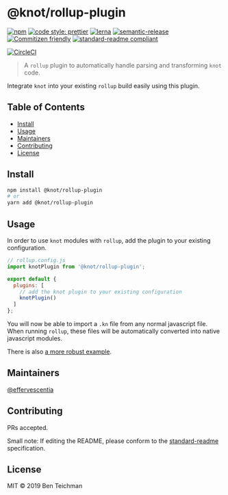 # @knot/rollup-plugin

[![npm](https://img.shields.io/npm/v/@knot/rollup-plugin?style=flat-square)](http://npm.im/@knot/rollup-plugin)
[![code style: prettier](https://img.shields.io/badge/code_style-prettier-ff69b4.svg?style=flat-square)](https://github.com/prettier/prettier)
[![lerna](https://img.shields.io/badge/maintained%20with-lerna-cc00ff.svg?style=flat-square)](https://lerna.js.org/)
[![semantic-release](https://img.shields.io/badge/%20%20%F0%9F%93%A6%F0%9F%9A%80-semantic--release-e10079.svg?style=flat-square)](https://github.com/semantic-release/semantic-release)
[![Commitizen friendly](https://img.shields.io/badge/commitizen-friendly-brightgreen.svg?style=flat-square)](http://commitizen.github.io/cz-cli/)
[![standard-readme compliant](https://img.shields.io/badge/standard--readme-OK-green.svg?style=flat-square)](https://github.com/RichardLitt/standard-readme)

[![CircleCI](https://img.shields.io/circleci/build/gh/effervescentia/knot?style=flat-square&token=c6d265c2c3ae9fea01043c75299974616b6498b0)](https://circleci.com/gh/effervescentia/knot)

> A `rollup` plugin to automatically handle parsing and transforming `knot` code.

Integrate `knot` into your existing `rollup` build easily using this plugin.

## Table of Contents

- [Install](#install)
- [Usage](#usage)
- [Maintainers](#maintainers)
- [Contributing](#contributing)
- [License](#license)

## Install

```sh
npm install @knot/rollup-plugin
# or
yarn add @knot/rollup-plugin
```

## Usage

In order to use `knot` modules with `rollup`, add the plugin to your existing configuration.

```js
// rollup.config.js
import knotPlugin from '@knot/rollup-plugin';

export default {
  plugins: [
    // add the knot plugin to your existing configuration
    knotPlugin()
  ]
};
```

You will now be able to import a `.kn` file from any normal javascript file.
When running `rollup`, these files will be automatically converted into native javascript modules.

There is also [a more robust example](https://github.com/effervescentia/knot/tree/master/examples/rollup-react).

## Maintainers

[@effervescentia](https://github.com/effervescentia)

## Contributing

PRs accepted.

Small note: If editing the README, please conform to the [standard-readme](https://github.com/RichardLitt/standard-readme) specification.

## License

MIT © 2019 Ben Teichman
